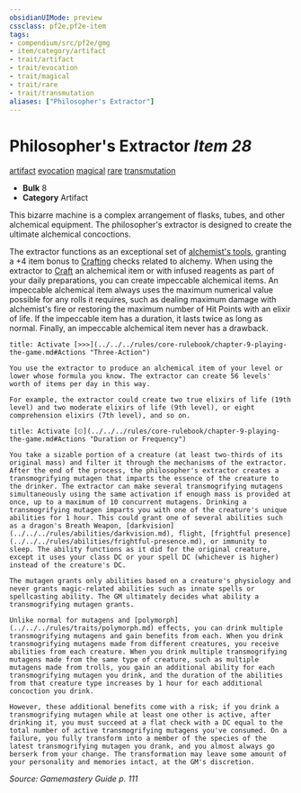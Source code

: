 ```yaml
---
obsidianUIMode: preview
cssclass: pf2e,pf2e-item
tags:
- compendium/src/pf2e/gmg
- item/category/artifact
- trait/artifact
- trait/evocation
- trait/magical
- trait/rare
- trait/transmutation
aliases: ["Philosopher's Extractor"]
---
```

# Philosopher's Extractor *Item 28*  
[artifact](../../../rules/traits/artifact-gmg.md)  [evocation](../../../rules/traits/evocation.md)  [magical](../../../rules/traits/magical.md)  [rare](../../../rules/traits/rare.md)  [transmutation](../../../rules/traits/transmutation.md)  

- **Bulk** 8
- **Category** Artifact

This bizarre machine is a complex arrangement of flasks, tubes, and other alchemical equipment. The philosopher's extractor is designed to create the ultimate alchemical concoctions.

The extractor functions as an exceptional set of [alchemist's tools](alchemists-tools.md), granting a +4 item bonus to [Crafting](../../skills.md#Crafting) checks related to alchemy. When using the extractor to [Craft](../../../rules/actions/craft.md) an alchemical item or with infused reagents as part of your daily preparations, you can create impeccable alchemical items. An impeccable alchemical item always uses the maximum numerical value possible for any rolls it requires, such as dealing maximum damage with alchemist's fire or restoring the maximum number of Hit Points with an elixir of life. If the impeccable item has a duration, it lasts twice as long as normal. Finally, an impeccable alchemical item never has a drawback.

```ad-embed-ability
title: Activate [>>>](../../../rules/core-rulebook/chapter-9-playing-the-game.md#Actions "Three-Action")

You use the extractor to produce an alchemical item of your level or lower whose formula you know. The extractor can create 56 levels' worth of items per day in this way.

For example, the extractor could create two true elixirs of life (19th level) and two moderate elixirs of life (9th level), or eight comprehension elixirs (7th level), and so on.
```

```ad-embed-ability
title: Activate [⏲](../../../rules/core-rulebook/chapter-9-playing-the-game.md#Actions "Duration or Frequency")

You take a sizable portion of a creature (at least two-thirds of its original mass) and filter it through the mechanisms of the extractor. After the end of the process, the philosopher's extractor creates a transmogrifying mutagen that imparts the essence of the creature to the drinker. The extractor can make several transmogrifying mutagens simultaneously using the same activation if enough mass is provided at once, up to a maximum of 10 concurrent mutagens. Drinking a transmogrifying mutagen imparts you with one of the creature's unique abilities for 1 hour. This could grant one of several abilities such as a dragon's Breath Weapon, [darkvision](../../../rules/abilities/darkvision.md), flight, [frightful presence](../../../rules/abilities/frightful-presence.md), or immunity to sleep. The ability functions as it did for the original creature, except it uses your class DC or your spell DC (whichever is higher) instead of the creature's DC.

The mutagen grants only abilities based on a creature's physiology and never grants magic-related abilities such as innate spells or spellcasting ability. The GM ultimately decides what ability a transmogrifying mutagen grants.

Unlike normal for mutagens and [polymorph](../../../rules/traits/polymorph.md) effects, you can drink multiple transmogrifying mutagens and gain benefits from each. When you drink transmogrifying mutagens made from different creatures, you receive abilities from each creature. When you drink multiple transmogrifying mutagens made from the same type of creature, such as multiple mutagens made from trolls, you gain an additional ability for each transmogrifying mutagen you drink, and the duration of the abilities from that creature type increases by 1 hour for each additional concoction you drink.

However, these additional benefits come with a risk; if you drink a transmogrifying mutagen while at least one other is active, after drinking it, you must succeed at a flat check with a DC equal to the total number of active transmogrifying mutagens you've consumed. On a failure, you fully transform into a member of the species of the latest transmogrifying mutagen you drank, and you almost always go berserk from your change. The transformation may leave some amount of your personality and memories intact, at the GM's discretion.
```

*Source: Gamemastery Guide p. 111*
